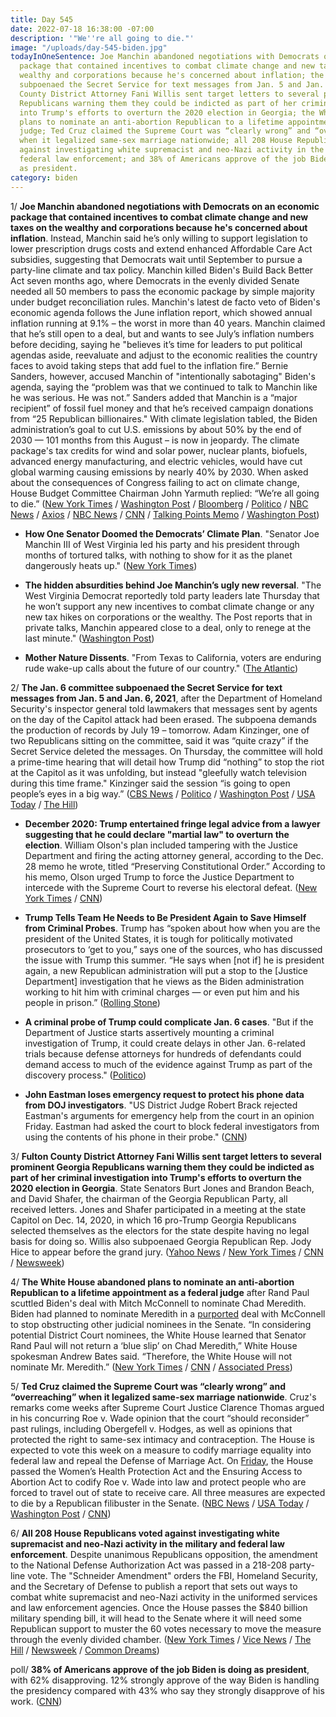 ```yaml
---
title: Day 545
date: 2022-07-18 16:38:00 -07:00
description: '"We''re all going to die."'
image: "/uploads/day-545-biden.jpg"
todayInOneSentence: Joe Manchin abandoned negotiations with Democrats on an economic
  package that contained incentives to combat climate change and new taxes on the
  wealthy and corporations because he's concerned about inflation; the Jan. 6 committee
  subpoenaed the Secret Service for text messages from Jan. 5 and Jan. 6, 2021; Fulton
  County District Attorney Fani Willis sent target letters to several prominent Georgia
  Republicans warning them they could be indicted as part of her criminal investigation
  into Trump's efforts to overturn the 2020 election in Georgia; the White House abandoned
  plans to nominate an anti-abortion Republican to a lifetime appointment as a federal
  judge; Ted Cruz claimed the Supreme Court was “clearly wrong” and “overreaching”
  when it legalized same-sex marriage nationwide; all 208 House Republicans voted
  against investigating white supremacist and neo-Nazi activity in the military and
  federal law enforcement; and 38% of Americans approve of the job Biden is doing
  as president.
category: biden
---
```


1/ **Joe Manchin abandoned negotiations with Democrats on an economic package that contained incentives to combat climate change and new taxes on the wealthy and corporations because he's concerned about inflation**. Instead, Manchin said he’s only willing to support legislation to lower prescription drugs costs and extend enhanced Affordable Care Act subsidies, suggesting that Democrats wait until September to pursue a party-line climate and tax policy. Manchin killed Biden's Build Back Better Act seven months ago, where Democrats in the evenly divided Senate needed all 50 members to pass the economic package by simple majority under budget reconciliation rules. Manchin's latest de facto veto of Biden's economic agenda follows the June inflation report, which showed annual inflation running at 9.1% – the worst in more than 40 years. Manchin claimed that he’s still open to a deal, but and wants to see July’s inflation numbers before deciding, saying he "believes it’s time for leaders to put political agendas aside, reevaluate and adjust to the economic realities the country faces to avoid taking steps that add fuel to the inflation fire.” Bernie Sanders, however, accused Manchin of "intentionally sabotaging" Biden's agenda, saying the “problem was that we continued to talk to Manchin like he was serious. He was not.” Sanders added that Manchin is a “major recipient” of fossil fuel money and that he’s received campaign donations from “25 Republican billionaires." With climate legislation tabled, the Biden administration’s goal to cut U.S. emissions by about 50% by the end of 2030 — 101 months from this August – is now in jeopardy. The climate package's tax credits for wind and solar power, nuclear plants, biofuels, advanced energy manufacturing, and electric vehicles, would have cut global warming causing emissions by nearly 40% by 2030. When asked about the consequences of Congress failing to act on climate change, House Budget Committee Chairman John Yarmuth replied: “We’re all going to die.” ([New York Times](https://www.nytimes.com/2022/07/14/us/politics/manchin-climate-taxes.html) / [Washington Post](https://www.washingtonpost.com/us-policy/2022/07/14/manchin-climate-tax-bbb/) / [Bloomberg](https://www.bloomberg.com/news/articles/2022-07-15/manchin-says-no-to-new-tax-hikes-climate-spending-in-biden-plan?sref=MIBMEEoj) / [Politico](https://www.politico.com/news/2022/07/18/manchin-insists-hes-not-walking-way-from-talks-00046388) / [NBC News](https://www.nbcnews.com/politics/congress/manchin-balks-climate-tax-pieces-biden-agenda-bill-backs-health-care-p-rcna38350) / [Axios](https://www.axios.com/2022/07/15/joe-manchin-climate-spending-july-inflation) / [NBC News](https://www.nbcnews.com/politics/congress/democrats-vent-fury-joe-manchin-shelves-action-climate-change-rcna38472) / [CNN](https://www.cnn.com/2022/07/18/politics/bernie-sanders-joe-manchin-biden-agenda/index.html) / [Talking Points Memo](https://talkingpointsmemo.com/news/sanders-manchin-reconciliation-climate) / [Washington Post](https://www.washingtonpost.com/climate-environment/2022/07/18/climate-change-manchin-math/))

* **How One Senator Doomed the Democrats’ Climate Plan**. "Senator Joe Manchin III of West Virginia led his party and his president through months of tortured talks, with nothing to show for it as the planet dangerously heats up." ([New York Times](https://www.nytimes.com/2022/07/15/climate/manchin-climate-change-democrats.html))

* **The hidden absurdities behind Joe Manchin’s ugly new reversal**. "The West Virginia Democrat reportedly told party leaders late Thursday that he won’t support any new incentives to combat climate change or any new tax hikes on corporations or the wealthy. The Post reports that in private talks, Manchin appeared close to a deal, only to renege at the last minute." ([Washington Post](https://www.washingtonpost.com/opinions/2022/07/15/joe-manchin-pulls-out-bbb-democratic-agenda/))

* **Mother Nature Dissents**. "From Texas to California, voters are enduring rude wake-up calls about the future of our country." ([The Atlantic](https://www.theatlantic.com/politics/archive/2022/07/supreme-court-epa-climate-crisis-texas-california/670526/?scrolla=5eb6d68b7fedc32c19ef33b4))

2/ **The Jan. 6 committee subpoenaed the Secret Service for text messages from Jan. 5 and Jan. 6, 2021**, after the Department of Homeland Security's inspector general told lawmakers that messages sent by agents on the day of the Capitol attack had been erased. The subpoena demands the production of records by July 19 – tomorrow. Adam Kinzinger, one of two Republicans sitting on the committee, said it was “quite crazy” if the Secret Service deleted the messages. On Thursday, the committee will hold a prime-time hearing that will detail how Trump did “nothing” to stop the riot at the Capitol as it was unfolding, but instead "gleefully watch television during this time frame." Kinzinger said the session “is going to open people’s eyes in a big way.” ([CBS News](https://www.cbsnews.com/news/january-6-committee-secret-service-texts-subpoena-zoe-lofgren/) / [Politico](https://www.politico.com/news/2022/07/15/jan-6-committee-subpoenas-secret-service-amid-text-message-controversy-00046199) / [Washington Post](https://www.washingtonpost.com/national-security/2022/07/17/jan6-trump-kinzinger/) / [USA Today](https://www.usatoday.com/story/news/politics/2022/07/17/secret-service-jan-6-committee-texts-subpoena/10081170002/?scrolla=5eb6d68b7fedc32c19ef33b4) / [The Hill](https://thehill.com/homenews/sunday-talk-shows/3563045-kinzinger-says-its-quite-crazy-for-secret-service-to-have-deleted-jan-6-text-messages/))

* **December 2020: Trump entertained fringe legal advice from a lawyer suggesting that he could declare "martial law" to overturn the election**. William Olson's plan included tampering with the Justice Department and firing the acting attorney general, according to the Dec. 28 memo he wrote, titled “Preserving Constitutional Order.” According to his memo, Olson urged Trump to force the Justice Department to intercede with the Supreme Court to reverse his electoral defeat. ([New York Times](https://www.nytimes.com/2022/07/16/us/politics/trump-olson-lindell-election.html) / [CNN](https://www.cnn.com/2022/07/16/politics/william-olson-donald-trump-memo-martial-law/index.html))

* **Trump Tells Team He Needs to Be President Again to Save Himself from Criminal Probes**. Trump has “spoken about how when you are the president of the United States, it is tough for politically motivated prosecutors to ‘get to you,” says one of the sources, who has discussed the issue with Trump this summer. “He says when \[not if\] he is president again, a new Republican administration will put a stop to the \[Justice Department\] investigation that he views as the Biden administration working to hit him with criminal charges — or even put him and his people in prison.” ([Rolling Stone](https://www.rollingstone.com/politics/politics-news/trump-2024-criminal-probes-jan6-1384379/))

* **A criminal probe of Trump could complicate Jan. 6 cases**. "But if the Department of Justice starts assertively mounting a criminal investigation of Trump, it could create delays in other Jan. 6-related trials because defense attorneys for hundreds of defendants could demand access to much of the evidence against Trump as part of the discovery process." ([Politico](https://www.politico.com/news/2022/07/18/probe-trump-existing-jan-6-cases-00046274))

* **John Eastman loses emergency request to protect his phone data from DOJ investigators**. "US District Judge Robert Brack rejected Eastman's arguments for emergency help from the court in an opinion Friday. Eastman had asked the court to block federal investigators from using the contents of his phone in their probe." ([CNN](https://www.cnn.com/2022/07/15/politics/john-eastman-phone-justice-department/index.html))

3/ **Fulton County District Attorney Fani Willis sent target letters to several prominent Georgia Republicans warning them they could be indicted as part of her criminal investigation into Trump's efforts to overturn the 2020 election in Georgia**. State Senators Burt Jones and Brandon Beach, and David Shafer, the chairman of the Georgia Republican Party, all received letters. Jones and Shafer participated in a meeting at the state Capitol on Dec. 14, 2020, in which 16 pro-Trump Georgia Republicans selected themselves as the electors for the state despite having no legal basis for doing so. Willis also subpoenaed Georgia Republican Rep. Jody Hice to appear before the grand jury. ([Yahoo News](https://news.yahoo.com/exclusive-fulton-county-da-sends-target-letters-to-trump-allies-in-georgia-investigation-152517469.html) / [New York Times](https://www.nytimes.com/2022/07/15/us/georgia-investigation-trump.html) / [CNN](https://www.cnn.com/2022/07/18/politics/jody-hice-georgia-subpoena/index.html) / [Newsweek](https://www.newsweek.com/trump-heading-towards-indictment-allies-receive-warnings-expert-1725251))

4/ **The White House abandoned plans to nominate an anti-abortion Republican to a lifetime appointment as a federal judge** after Rand Paul scuttled Biden's deal with Mitch McConnell to nominate Chad Meredith. Biden had planned to nominate Meredith in a [purported](https://whatthefuckjusthappenedtoday.com/2022/07/12/day-539/#4-biden-still-plans-to-nominate-an-a) deal with McConnell to stop obstructing other judicial nominees in the Senate. “In considering potential District Court nominees, the White House learned that Senator Rand Paul will not return a ‘blue slip’ on Chad Meredith,” White House spokesman Andrew Bates said. “Therefore, the White House will not nominate Mr. Meredith.” ([New York Times](https://www.nytimes.com/2022/07/15/us/politics/biden-mcconnell-judge-abortion.html) / [CNN](https://www.cnn.com/2022/07/15/politics/kentucky-conservative-anti-abortion-federal-judgeship-biden/index.html) / [Associated Press](https://apnews.com/article/biden-judgeship-anti-abortion-lawyer-mcconnell-rand-paul-e2c437d395f73fe6afe0fe44dbad1a8e))

5/ **Ted Cruz claimed the Supreme Court was “clearly wrong” and “overreaching” when it legalized same-sex marriage nationwide**. Cruz's remarks come weeks after Supreme Court Justice Clarence Thomas argued in his concurring Roe v. Wade opinion that the court “should reconsider” past rulings, including Obergefell v. Hodges, as well as opinions that protected the right to same-sex intimacy and contraception. The House is expected to vote this week on a measure to codify marriage equality into federal law and repeal the Defense of Marriage Act. On [Friday](https://www.huffpost.com/entry/house-passes-bills-to-codify-roe-and-protect-interstate-travel-for-abortion-care_n_62d1898fe4b0c842cf57030a), the House passed the Women’s Health Protection Act and the Ensuring Access to Abortion Act to codify Roe v. Wade into law and protect people who are forced to travel out of state to receive care. All three measures are expected to die by a Republican filibuster in the Senate. ([NBC News](https://www.nbcnews.com/politics/congress/sen-ted-cruz-says-supreme-court-clearly-wrong-decision-legalizing-sex-rcna38588) / [USA Today](https://www.usatoday.com/story/news/politics/2022/07/18/ted-cruz-supreme-court-2015-same-sex-marriage/10084609002/) /  [Washington Post](https://www.washingtonpost.com/politics/2022/07/18/trump-reckoning-bannon-jan6-pence/#link-HYAB7GBZ2JCSJJBHAKLX2FZ6AQ) / [CNN](https://www.cnn.com/2022/07/17/politics/ted-cruz-same-sex-marriage-supreme-court/index.html))

6/ **All 208 House Republicans voted against investigating white supremacist and neo-Nazi activity in the military and federal law enforcement**. Despite unanimous Republicans opposition, the amendment to the National Defense Authorization Act was passed in a 218-208 party-line vote. The "Schneider Amendment" orders the FBI, Homeland Security, and the Secretary of Defense to publish a report that sets out ways to combat white supremacist and neo-Nazi activity in the uniformed services and law enforcement agencies. Once the House passes the $840 billion military spending bill, it will head to the Senate where it will need some Republican support to muster the 60 votes necessary to move the measure through the evenly divided chamber. ([New York Times](https://www.nytimes.com/2022/07/14/us/politics/house-military-policy-bill.html) / [Vice News](https://www.vice.com/en/article/pkgbny/republicans-investigate-neo-nazis-military) / [The Hill](https://thehill.com/homenews/house/3558548-house-approves-measure-to-monitor-white-supremacy-in-unformed-services-law-enforcement/) / [Newsweek](https://www.newsweek.com/gop-vote-nazi-white-supremacists-military-police-1724545) / [Common Dreams](https://www.commondreams.org/news/2022/07/14/not-one-single-republican-votes-probe-neo-nazis-us-military-and-police))

poll/ **38% of Americans approve of the job Biden is doing as president**, with 62% disapproving. 12% strongly approve of the way Biden is handling the presidency compared with 43% who say they strongly disapprove of his work. ([CNN](https://www.cnn.com/2022/07/18/politics/cnn-poll-joe-biden-economy-us/))